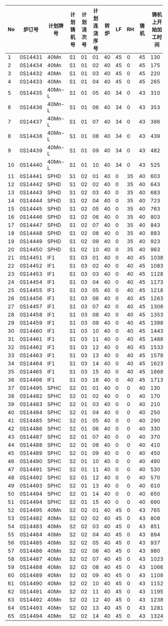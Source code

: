 ﻿| No | 炉订号     | 计划牌号   | 计划铸机号 | 计划浇次号 | 计划连浇序号 | 转炉 | LF | RH | 铸机 | 铸机上开始加工时间 |
|----|---------|--------|-------|-------|--------|----|----|----|----|-----------|
| 1  | 0S14431 | 40Mn   | S1    | 01    | 01     | 40 | 45 | 0  | 45 | 130       |
| 2  | 0S14434 | 40Mn   | S1    | 01    | 02     | 40 | 45 | 0  | 45 | 175       |
| 3  | 0S14432 | 40Mn   | S1    | 01    | 03     | 40 | 45 | 0  | 45 | 220       |
| 4  | 0S14433 | 40Mn   | S1    | 01    | 04     | 40 | 45 | 0  | 45 | 265       |
| 5  | 0S14435 | 40Mn-L | S1    | 01    | 05     | 40 | 34 | 0  | 43 | 310       |
| 6  | 0S14436 | 40Mn-L | S1    | 01    | 06     | 40 | 34 | 0  | 43 | 353       |
| 7  | 0S14437 | 40Mn-L | S1    | 01    | 07     | 40 | 34 | 0  | 43 | 396       |
| 8  | 0S14438 | 40Mn-L | S1    | 01    | 08     | 40 | 34 | 0  | 43 | 439       |
| 9  | 0S14439 | 40Mn-L | S1    | 01    | 09     | 40 | 34 | 0  | 43 | 482       |
| 10 | 0S14440 | 40Mn-L | S1    | 01    | 10     | 40 | 34 | 0  | 43 | 525       |
| 11 | 0S14441 | SPHD   | S1    | 02    | 01     | 40 | 0  | 35 | 40 | 603       |
| 12 | 0S14442 | SPHD   | S1    | 02    | 02     | 40 | 0  | 35 | 40 | 643       |
| 13 | 0S14443 | SPHD   | S1    | 02    | 03     | 40 | 0  | 35 | 40 | 683       |
| 14 | 0S14444 | SPHD   | S1    | 02    | 04     | 40 | 0  | 35 | 40 | 723       |
| 15 | 0S14445 | SPHD   | S1    | 02    | 05     | 40 | 0  | 35 | 40 | 763       |
| 16 | 0S14446 | SPHD   | S1    | 02    | 06     | 40 | 0  | 35 | 40 | 803       |
| 17 | 0S14447 | SPHD   | S1    | 02    | 07     | 40 | 0  | 35 | 40 | 843       |
| 18 | 0S14448 | SPHD   | S1    | 02    | 08     | 40 | 0  | 35 | 40 | 883       |
| 19 | 0S14449 | SPHD   | S1    | 02    | 09     | 40 | 0  | 35 | 40 | 923       |
| 20 | 0S14450 | SPHD   | S1    | 02    | 10     | 40 | 0  | 35 | 40 | 963       |
| 21 | 0S14451 | IF1    | S1    | 03    | 01     | 40 | 0  | 40 | 45 | 1038      |
| 22 | 0S14452 | IF1    | S1    | 03    | 02     | 40 | 0  | 40 | 45 | 1083      |
| 23 | 0S14453 | IF1    | S1    | 03    | 03     | 40 | 0  | 40 | 45 | 1128      |
| 24 | 0S14454 | IF1    | S1    | 03    | 04     | 40 | 0  | 40 | 45 | 1173      |
| 25 | 0S14455 | IF1    | S1    | 03    | 05     | 40 | 0  | 40 | 45 | 1218      |
| 26 | 0S14456 | IF1    | S1    | 03    | 06     | 40 | 0  | 40 | 45 | 1263      |
| 27 | 0S14457 | IF1    | S1    | 03    | 07     | 40 | 0  | 40 | 45 | 1308      |
| 28 | 0S14458 | IF1    | S1    | 03    | 08     | 40 | 0  | 40 | 45 | 1353      |
| 29 | 0S14459 | IF1    | S1    | 03    | 09     | 40 | 0  | 40 | 45 | 1398      |
| 30 | 0S14460 | IF1    | S1    | 03    | 10     | 40 | 0  | 40 | 45 | 1443      |
| 31 | 0S14461 | IF1    | S1    | 03    | 11     | 40 | 0  | 40 | 45 | 1488      |
| 32 | 0S14462 | IF1    | S1    | 03    | 12     | 40 | 0  | 40 | 45 | 1533      |
| 33 | 0S14463 | IF1    | S1    | 03    | 13     | 40 | 0  | 40 | 45 | 1578      |
| 34 | 0S14464 | IF1    | S1    | 03    | 14     | 40 | 0  | 40 | 45 | 1623      |
| 35 | 0S14465 | IF1    | S1    | 03    | 15     | 40 | 0  | 40 | 45 | 1668      |
| 36 | 0S14466 | IF1    | S1    | 03    | 16     | 40 | 0  | 40 | 45 | 1713      |
| 37 | 0S14495 | SPHC   | S2    | 01    | 01     | 40 | 0  | 0  | 40 | 130       |
| 38 | 0S14482 | SPHC   | S2    | 01    | 02     | 40 | 0  | 0  | 40 | 170       |
| 39 | 0S14483 | SPHC   | S2    | 01    | 03     | 40 | 0  | 0  | 40 | 210       |
| 40 | 0S14484 | SPHC   | S2    | 01    | 04     | 40 | 0  | 0  | 40 | 250       |
| 41 | 0S14485 | SPHC   | S2    | 01    | 05     | 40 | 0  | 0  | 40 | 290       |
| 42 | 0S14486 | SPHC   | S2    | 01    | 06     | 40 | 0  | 0  | 40 | 330       |
| 43 | 0S14487 | SPHC   | S2    | 01    | 07     | 40 | 0  | 0  | 40 | 370       |
| 44 | 0S14488 | SPHC   | S2    | 01    | 08     | 40 | 0  | 0  | 40 | 410       |
| 45 | 0S14489 | SPHC   | S2    | 01    | 09     | 40 | 0  | 0  | 40 | 450       |
| 46 | 0S14490 | SPHC   | S2    | 01    | 10     | 40 | 0  | 0  | 40 | 490       |
| 47 | 0S14491 | SPHC   | S2    | 01    | 11     | 40 | 0  | 0  | 40 | 530       |
| 48 | 0S14492 | SPHC   | S2    | 01    | 12     | 40 | 0  | 0  | 40 | 570       |
| 49 | 0S14493 | SPHC   | S2    | 01    | 13     | 40 | 0  | 0  | 40 | 610       |
| 50 | 0S14494 | SPHC   | S2    | 01    | 14     | 40 | 0  | 0  | 40 | 650       |
| 51 | 0S14494 | SPHC   | S2    | 01    | 15     | 40 | 0  | 0  | 40 | 690       |
| 52 | 0S14495 | 40Mn   | S2    | 02    | 01     | 40 | 45 | 0  | 43 | 765       |
| 53 | 0S14482 | 40Mn   | S2    | 02    | 02     | 40 | 45 | 0  | 43 | 808       |
| 54 | 0S14483 | 40Mn   | S2    | 02    | 03     | 40 | 45 | 0  | 43 | 851       |
| 55 | 0S14484 | 40Mn   | S2    | 02    | 04     | 40 | 45 | 0  | 43 | 894       |
| 56 | 0S14485 | 40Mn   | S2    | 02    | 05     | 40 | 45 | 0  | 43 | 937       |
| 57 | 0S14486 | 40Mn   | S2    | 02    | 06     | 40 | 45 | 0  | 43 | 980       |
| 58 | 0S14487 | 40Mn   | S2    | 02    | 07     | 40 | 45 | 0  | 43 | 1023      |
| 59 | 0S14488 | 40Mn   | S2    | 02    | 08     | 40 | 45 | 0  | 43 | 1066      |
| 60 | 0S14489 | 40Mn   | S2    | 02    | 09     | 40 | 45 | 0  | 43 | 1109      |
| 61 | 0S14490 | 40Mn   | S2    | 02    | 10     | 40 | 45 | 0  | 43 | 1152      |
| 62 | 0S14491 | 40Mn   | S2    | 02    | 11     | 40 | 45 | 0  | 43 | 1195      |
| 63 | 0S14492 | 40Mn   | S2    | 02    | 12     | 40 | 45 | 0  | 43 | 1238      |
| 64 | 0S14493 | 40Mn   | S2    | 02    | 13     | 40 | 45 | 0  | 43 | 1281      |
| 65 | 0S14494 | 40Mn   | S2    | 02    | 14     | 40 | 45 | 0  | 43 | 1324      |
